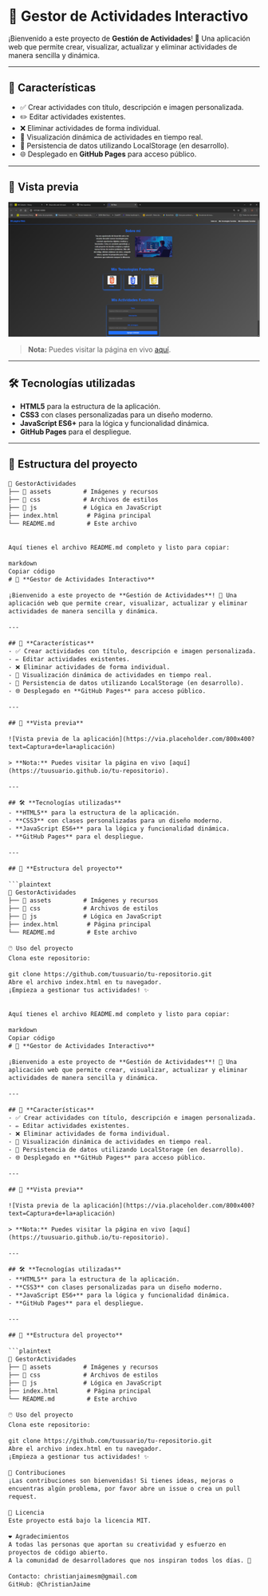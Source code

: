 # 📝 **Gestor de Actividades Interactivo**

¡Bienvenido a este proyecto de **Gestión de Actividades**! 🎉 Una aplicación web que permite crear, visualizar, actualizar y eliminar actividades de manera sencilla y dinámica.

---

## 🚀 **Características**
- ✅ Crear actividades con título, descripción e imagen personalizada.
- ✏️ Editar actividades existentes.
- ❌ Eliminar actividades de forma individual.
- 🔄 Visualización dinámica de actividades en tiempo real.
- 💾 Persistencia de datos utilizando LocalStorage (en desarrollo).
- 🌐 Desplegado en **GitHub Pages** para acceso público.

---

## 📸 **Vista previa**

![Vista previa de la aplicación](./assets/img/Captura%20de%20pantalla%202024-11-20%20034349.png)

> **Nota:** Puedes visitar la página en vivo [aquí](https://github.com/ChristianJaime/projectm01henry).

---

## 🛠️ **Tecnologías utilizadas**
- **HTML5** para la estructura de la aplicación.
- **CSS3** con clases personalizadas para un diseño moderno.
- **JavaScript ES6+** para la lógica y funcionalidad dinámica.
- **GitHub Pages** para el despliegue.

---

## 📂 **Estructura del proyecto**

```plaintext
📁 GestorActividades
├── 📂 assets         # Imágenes y recursos
├── 📂 css            # Archivos de estilos
├── 📂 js             # Lógica en JavaScript
├── index.html        # Página principal
└── README.md         # Este archivo


Aquí tienes el archivo README.md completo y listo para copiar:

markdown
Copiar código
# 📝 **Gestor de Actividades Interactivo**

¡Bienvenido a este proyecto de **Gestión de Actividades**! 🎉 Una aplicación web que permite crear, visualizar, actualizar y eliminar actividades de manera sencilla y dinámica.

---

## 🚀 **Características**
- ✅ Crear actividades con título, descripción e imagen personalizada.
- ✏️ Editar actividades existentes.
- ❌ Eliminar actividades de forma individual.
- 🔄 Visualización dinámica de actividades en tiempo real.
- 💾 Persistencia de datos utilizando LocalStorage (en desarrollo).
- 🌐 Desplegado en **GitHub Pages** para acceso público.

---

## 📸 **Vista previa**

![Vista previa de la aplicación](https://via.placeholder.com/800x400?text=Captura+de+la+aplicación)

> **Nota:** Puedes visitar la página en vivo [aquí](https://tuusuario.github.io/tu-repositorio).

---

## 🛠️ **Tecnologías utilizadas**
- **HTML5** para la estructura de la aplicación.
- **CSS3** con clases personalizadas para un diseño moderno.
- **JavaScript ES6+** para la lógica y funcionalidad dinámica.
- **GitHub Pages** para el despliegue.

---

## 📂 **Estructura del proyecto**

```plaintext
📁 GestorActividades
├── 📂 assets         # Imágenes y recursos
├── 📂 css            # Archivos de estilos
├── 📂 js             # Lógica en JavaScript
├── index.html        # Página principal
└── README.md         # Este archivo

🖱️ Uso del proyecto
Clona este repositorio:

git clone https://github.com/tuusuario/tu-repositorio.git
Abre el archivo index.html en tu navegador.
¡Empieza a gestionar tus actividades! ✨


Aquí tienes el archivo README.md completo y listo para copiar:

markdown
Copiar código
# 📝 **Gestor de Actividades Interactivo**

¡Bienvenido a este proyecto de **Gestión de Actividades**! 🎉 Una aplicación web que permite crear, visualizar, actualizar y eliminar actividades de manera sencilla y dinámica.

---

## 🚀 **Características**
- ✅ Crear actividades con título, descripción e imagen personalizada.
- ✏️ Editar actividades existentes.
- ❌ Eliminar actividades de forma individual.
- 🔄 Visualización dinámica de actividades en tiempo real.
- 💾 Persistencia de datos utilizando LocalStorage (en desarrollo).
- 🌐 Desplegado en **GitHub Pages** para acceso público.

---

## 📸 **Vista previa**

![Vista previa de la aplicación](https://via.placeholder.com/800x400?text=Captura+de+la+aplicación)

> **Nota:** Puedes visitar la página en vivo [aquí](https://tuusuario.github.io/tu-repositorio).

---

## 🛠️ **Tecnologías utilizadas**
- **HTML5** para la estructura de la aplicación.
- **CSS3** con clases personalizadas para un diseño moderno.
- **JavaScript ES6+** para la lógica y funcionalidad dinámica.
- **GitHub Pages** para el despliegue.

---

## 📂 **Estructura del proyecto**

```plaintext
📁 GestorActividades
├── 📂 assets         # Imágenes y recursos
├── 📂 css            # Archivos de estilos
├── 📂 js             # Lógica en JavaScript
├── index.html        # Página principal
└── README.md         # Este archivo

🖱️ Uso del proyecto
Clona este repositorio:

git clone https://github.com/tuusuario/tu-repositorio.git
Abre el archivo index.html en tu navegador.
¡Empieza a gestionar tus actividades! ✨

🤝 Contribuciones
¡Las contribuciones son bienvenidas! Si tienes ideas, mejoras o encuentras algún problema, por favor abre un issue o crea un pull request.

📜 Licencia
Este proyecto está bajo la licencia MIT.

❤️ Agradecimientos
A todas las personas que aportan su creatividad y esfuerzo en proyectos de código abierto.
A la comunidad de desarrolladores que nos inspiran todos los días. 🙌

Contacto: christianjaimesm@gmail.com
GitHub: @ChristianJaime